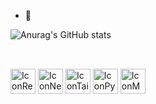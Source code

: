 - 🌱 

![Anurag's GitHub stats](https://github-readme-stats.vercel.app/api?username=jossxz&show_icons=true&theme=radical)

##

<div style="display: inline_block"><br>
  <img align="center" alt="IconReact" height="40" width="40" src="https://img.icons8.com/?size=100&id=123603&format=png&color=000000">
  <img align="center" alt="IconNext" height="40" width="40" src="https://img.icons8.com/?size=100&id=r2OarXWQc7B6&format=png&color=000000">
  <img align="center" alt="IconTailwind" height="40" width="40" src="https://img.icons8.com/?size=100&id=CIAZz2CYc6Kc&format=png&color=000000">
  <img align="center" alt="IconPython" height="40" width="40" src="https://github.com/Jossxz/Jossxz/assets/124584573/03d9203e-706a-4deb-9d7c-0c7fa62408d4">
  <img align="center" alt="IconMySQL" height="40" width="40" src="https://github.com/Jossxz/Jossxz/assets/124584573/7718922c-36c4-47fd-bf2b-ed7f0914f11d">
</div>
